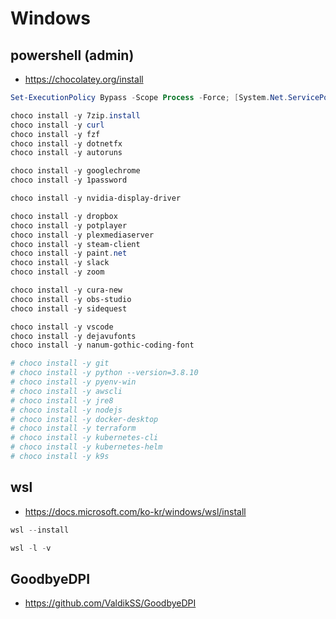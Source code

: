 # Windows

## powershell (admin)

* https://chocolatey.org/install

```PowerShell
Set-ExecutionPolicy Bypass -Scope Process -Force; [System.Net.ServicePointManager]::SecurityProtocol = [System.Net.ServicePointManager]::SecurityProtocol -bor 3072; iex ((New-Object System.Net.WebClient).DownloadString('https://community.chocolatey.org/install.ps1'))

choco install -y 7zip.install
choco install -y curl
choco install -y fzf
choco install -y dotnetfx
choco install -y autoruns

choco install -y googlechrome
choco install -y 1password

choco install -y nvidia-display-driver

choco install -y dropbox
choco install -y potplayer
choco install -y plexmediaserver
choco install -y steam-client
choco install -y paint.net
choco install -y slack
choco install -y zoom

choco install -y cura-new
choco install -y obs-studio
choco install -y sidequest

choco install -y vscode
choco install -y dejavufonts
choco install -y nanum-gothic-coding-font

# choco install -y git
# choco install -y python --version=3.8.10
# choco install -y pyenv-win
# choco install -y awscli
# choco install -y jre8
# choco install -y nodejs
# choco install -y docker-desktop
# choco install -y terraform
# choco install -y kubernetes-cli
# choco install -y kubernetes-helm
# choco install -y k9s
```

## wsl

* https://docs.microsoft.com/ko-kr/windows/wsl/install

```PowerShell
wsl --install

wsl -l -v

```

## GoodbyeDPI

* https://github.com/ValdikSS/GoodbyeDPI
